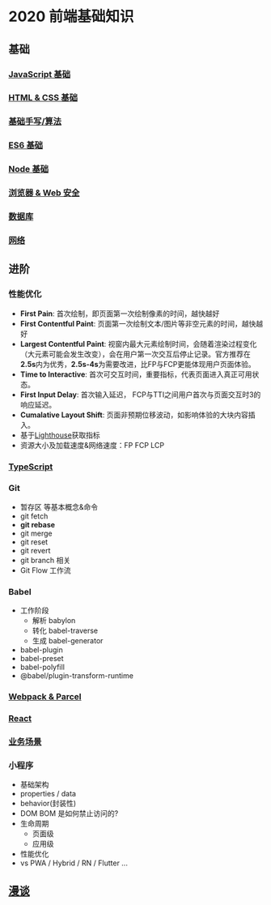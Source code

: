 # 2020 前端基础知识

## 基础

### [JavaScript 基础](./Basic/JS-Basic.md)

### [HTML & CSS 基础](./Basic/HTML-CSS.md)

### [基础手写/算法](./Basic/HandWritting.md)

### [ES6 基础](./Basic/ES6.md)

### [Node 基础](./Basic/Node.md)

### [浏览器 & Web 安全](./Basic/Browser-WebSafety.md)

### [数据库](./Basic/Database.md)

### [网络](./Basic/Network.md)

## 进阶

### 性能优化

- **First Pain**: 首次绘制，即页面第一次绘制像素的时间，越快越好
- **First Contentful Paint**: 页面第一次绘制文本/图片等非空元素的时间，越快越好
- **Largest Contentful Paint**: 视窗内最大元素绘制时间，会随着渲染过程变化（大元素可能会发生改变），会在用户第一次交互后停止记录。官方推荐在**2.5s**内为优秀，**2.5s-4s**为需要改进，比FP与FCP更能体现用户页面体验。
- **Time to Interactive**: 首次可交互时间，重要指标，代表页面进入真正可用状态。
- **First Input Delay**: 首次输入延迟， FCP与TTI之间用户首次与页面交互时3的响应延迟。
- **Cumalative Layout Shift**: 页面非预期位移波动，如影响体验的大块内容插入。
- 基于[Lighthouse](https://chrome.google.com/webstore/detail/lighthouse/blipmdconlkpinefehnmjammfjpmpbjk)获取指标
- 资源大小及加载速度&网络速度：FP FCP LCP

### [TypeScript](./Advanced/Ts.md)

### Git

- 暂存区 等基本概念&命令
- git fetch
- **git rebase**
- git merge
- git reset
- git revert
- git branch 相关
- Git Flow 工作流

### Babel

- 工作阶段
  - 解析 babylon
  - 转化 babel-traverse
  - 生成 babel-generator
- babel-plugin
- babel-preset
- babel-polyfill
- @babel/plugin-transform-runtime

### [Webpack & Parcel](./Advanced/Webapck-other.md)

### [React](./Advanced/React.md)

### [业务场景](./Advanced/Reality.md)

### 小程序

- 基础架构
- properties / data
- behavior(封装性)
- DOM BOM 是如何禁止访问的?
- 生命周期
  - 页面级
  - 应用级
- 性能优化
- vs PWA / Hybrid / RN / Flutter ...

## [漫谈](./Advanced/Wonder.md)
